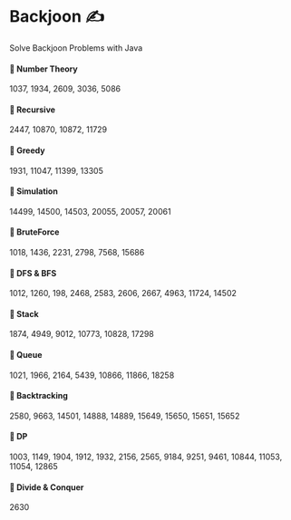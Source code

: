 # Backjoon ✍️ 
Solve Backjoon Problems with Java  
   
#### 📌 Number Theory
1037, 1934, 2609, 3036, 5086

#### 📌 Recursive
2447, 10870, 10872, 11729

#### 📌 Greedy
1931, 11047, 11399, 13305

#### 📌 Simulation
14499, 14500, 14503, 20055, 20057, 20061

#### 📌 BruteForce
1018, 1436, 2231, 2798, 7568, 15686

#### 📌 DFS & BFS
1012, 1260, 198, 2468, 2583, 2606, 2667, 4963, 11724, 14502

#### 📌 Stack
1874, 4949, 9012, 10773, 10828, 17298

#### 📌 Queue
1021, 1966, 2164, 5439, 10866, 11866, 18258

#### 📌 Backtracking
2580, 9663, 14501, 14888, 14889, 15649, 15650, 15651, 15652

#### 📌 DP
1003, 1149, 1904, 1912, 1932, 2156, 2565, 9184, 9251, 9461, 10844, 11053, 11054, 12865

#### 📌 Divide & Conquer
2630
